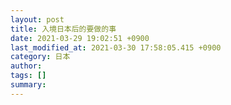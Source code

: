 ```yaml
---
layout: post
title: 入境日本后的要做的事
date: 2021-03-29 19:02:51 +0900
last_modified_at: 2021-03-30 17:58:05.415 +0900
category: 日本
author: 
tags: []
summary: 
---
```

